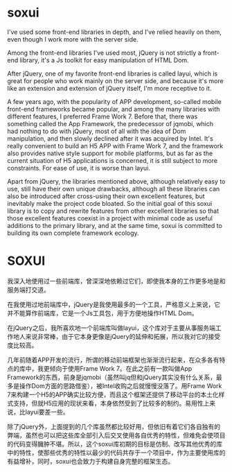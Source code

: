 ﻿# soxui

I've used some front-end libraries in depth, and I've relied heavily on them, even though I work more with the server side.





Among the front-end libraries I've used most, jQuery is not strictly a front-end library, it's a Js toolkit for easy manipulation of HTML Dom.





After jQuery, one of my favorite front-end libraries is called layui, which is great for people who work mainly on the server side, and because it's more like an extension and extension of jQuery itself, I'm more receptive to it.





A few years ago, with the popularity of APP development, so-called mobile front-end frameworks became popular, and among the many libraries with different features, I preferred Frame Work 7. Before that, there was something called the App Framework, the predecessor of jqmobi, which had nothing to do with jQuery, most of all with the idea of Dom manipulation, and then slowly declined after it was acquired by Intel. It's really convenient to build an H5 APP with Frame Work 7, and the framework also provides native style support for mobile platforms, but as far as the current situation of H5 applications is concerned, it is still subject to more constraints. For ease of use, it is worse than layui.




Apart from jQuery, the libraries mentioned above, although relatively easy to use, still have their own unique drawbacks, although all these libraries can also be introduced after cross-using their own excellent features, but inevitably make the project code bloated. So the initial goal of this soxui library is to copy and rewrite features from other excellent libraries so that those excellent features coexist in a project with minimal code as useful additions to the primary library, and at the same time, soxui is committed to building its own complete framework ecology.

# SOXUI

我深入地使用过一些前端库，曾深深地依赖过它们，即使我本身的工作更多地是和服务端打交道。

在我使用过地前端库中，jQuery是我使用最多的一个工具，严格意义上来说，它并不能算作前端库，它是一个Js工具包，用于方便地操作HTML Dom。

在jQuery之后，我所喜欢地一个前端库叫做layui，这个库对于主要从事服务端工作地人来说非常棒，由于它本身更像是jQuery的延伸和拓展，所以我对它的接受度比较高。

几年前随着APP开发的流行，所谓的移动前端框架也渐渐流行起来，在众多各有特点的库中，我更倾向于使用Frame Work 7。在此之前有一款叫做App Framework的东西，前身是jqmobi（虽然叫jq但和jQuery其实没有什么关系，最多是操作Dom方面的思路借鉴），被Intel收购之后就慢慢没落了。用Frame Work 7来构建一个H5的APP确实比较方便，而且这个框架还提供了移动平台的本土化样式支持，但就H5应用的现状来看，本身依然受到了比较多的制约。易用性上来说，比layui要差一些。

除了jQuery外，上面提到的几个库虽然都比较好用，但依旧有着它们各自独有的弊端，虽然也可以把这些库全部引入后交叉使用各自优秀的特性，但难免会使项目的代码变得臃肿不堪。所以，这个soxui库初期的目标是仿制、改写其他优秀的库中的特性，使那些优秀的特性以最少的代码共存于一个项目中，作为主要使用库的有益增补，同时，soxui也会致力于构建自身完整的框架生态。
